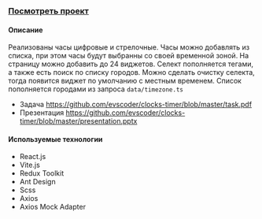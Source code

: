 ### [Посмотреть проект](https://evscoder.github.io/clocks-timer/)

#### Описание
Реализованы часы цифровые и стрелочные. Часы можно добавлять из списка, при этом часы будут выбранны со своей временной зоной. На страницу можно добавить до 24 виджетов. Селект пополняется тегами, а также есть поиск по списку городов. Можно сделать очистку селекта, тогда появится виджет по умолчанию с местным временем. Список пополняется городами из запроса `data/timezone.ts`

- Задача https://github.com/evscoder/clocks-timer/blob/master/task.pdf
- Презентация https://github.com/evscoder/clocks-timer/blob/master/presentation.pptx

#### Используемые технологии
- React.js
- Vite.js
- Redux Toolkit
- Ant Design
- Scss
- Axios
- Axios Mock Adapter
